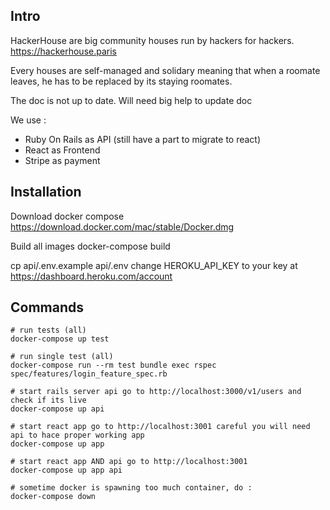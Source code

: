 Intro
-----

HackerHouse are big community houses run by hackers for hackers.
https://hackerhouse.paris

Every houses are self-managed and solidary meaning that when a roomate leaves, he has to be replaced by its staying roomates.

The doc is not up to date.
Will need big help to update doc

We use :
- Ruby On Rails as API (still have a part to migrate to react)
- React as Frontend
- Stripe as payment

Installation
------------

Download docker compose
https://download.docker.com/mac/stable/Docker.dmg

Build all images
docker-compose build

cp api/.env.example api/.env
change HEROKU_API_KEY to your key at https://dashboard.heroku.com/account

Commands
---------

```
# run tests (all)
docker-compose up test

# run single test (all)
docker-compose run --rm test bundle exec rspec spec/features/login_feature_spec.rb

# start rails server api go to http://localhost:3000/v1/users and check if its live
docker-compose up api

# start react app go to http://localhost:3001 careful you will need api to hace proper working app
docker-compose up app

# start react app AND api go to http://localhost:3001
docker-compose up app api

# sometime docker is spawning too much container, do :
docker-compose down
```

